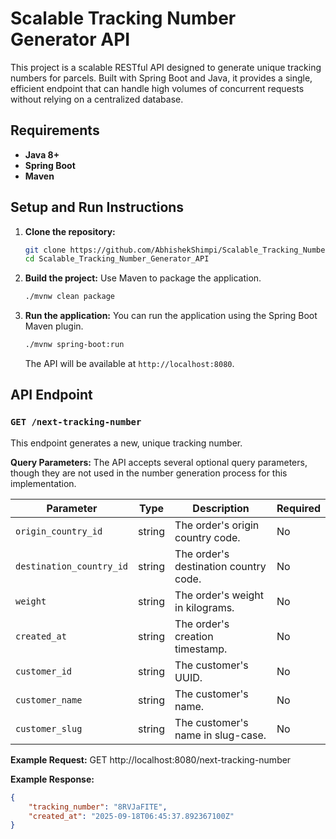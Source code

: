 # Scalable Tracking Number Generator API

This project is a scalable RESTful API designed to generate unique tracking numbers for parcels. Built with Spring Boot and Java, it provides a single, efficient endpoint that can handle high volumes of concurrent requests without relying on a centralized database.

## Requirements

* **Java 8+**
* **Spring Boot**
* **Maven**

## Setup and Run Instructions

1.  **Clone the repository:**
    ```sh
    git clone https://github.com/AbhishekShimpi/Scalable_Tracking_Number_Generator_API.git
    cd Scalable_Tracking_Number_Generator_API
    ```

2.  **Build the project:**
    Use Maven to package the application.
    ```sh
    ./mvnw clean package
    ```

3.  **Run the application:**
    You can run the application using the Spring Boot Maven plugin.
    ```sh
    ./mvnw spring-boot:run
    ```
    The API will be available at `http://localhost:8080`.

## API Endpoint

### `GET /next-tracking-number`

This endpoint generates a new, unique tracking number.

**Query Parameters:**
The API accepts several optional query parameters, though they are not used in the number generation process for this implementation.

| Parameter | Type | Description | Required |
| --- | --- | --- | --- |
| `origin_country_id` | string | The order's origin country code. | No |
| `destination_country_id` | string | The order's destination country code. | No |
| `weight` | string | The order's weight in kilograms. | No |
| `created_at` | string | The order's creation timestamp. | No |
| `customer_id` | string | The customer's UUID. | No |
| `customer_name` | string | The customer's name. | No |
| `customer_slug` | string | The customer's name in slug-case. | No |

**Example Request:**
GET http://localhost:8080/next-tracking-number

**Example Response:**
```json
{
    "tracking_number": "8RVJaFITE",
    "created_at": "2025-09-18T06:45:37.892367100Z"
}
